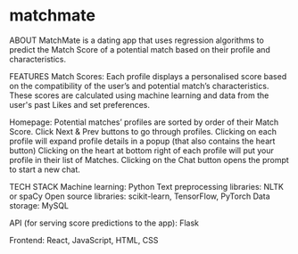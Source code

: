 # matchmate

ABOUT
MatchMate is a dating app that uses regression algorithms to predict the Match Score of a potential match based on their profile and characteristics.

FEATURES
Match Scores:
Each profile displays a personalised score based on the compatibility of the user’s and potential match’s characteristics. These scores are calculated using machine learning and data from the user's past Likes and set preferences.

Homepage:
Potential matches’ profiles are sorted by order of their Match Score. Click Next & Prev buttons to go through profiles.
Clicking on each profile will expand profile details in a popup (that also contains the heart button)
Clicking on the heart at bottom right of each profile will put your profile in their list of Matches.
Clicking on the Chat button opens the prompt to start a new chat.

TECH STACK
Machine learning: Python 
Text preprocessing libraries: NLTK or spaCy
Open source libraries: scikit-learn, TensorFlow, PyTorch
Data storage: MySQL

API (for serving score predictions to the app): Flask

Frontend: React, JavaScript, HTML, CSS
